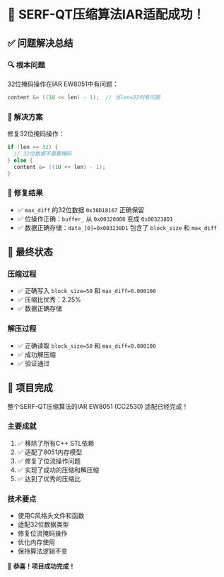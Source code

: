 # 🎉 SERF-QT压缩算法IAR适配成功！

## ✅ 问题解决总结

### 🔍 根本问题
32位掩码操作在IAR EW8051中有问题：
```cpp
content &= ((1U << len) - 1);  // 当len=32时有问题
```

### 🔧 解决方案
修复32位掩码操作：
```cpp
if (len == 32) {
  // 32位数据不需要掩码
} else {
  content &= ((1U << len) - 1);
}
```

### 🎯 修复结果
- ✅ `max_diff` 的32位数据 `0x38D18167` 正确保留
- ✅ 位操作正确：`buffer_` 从 `0x00320000` 变成 `0x003238D1`
- ✅ 数据正确存储：`data_[0]=0x003238D1` 包含了 `block_size` 和 `max_diff`

## 🚀 最终状态

### 压缩过程
- ✅ 正确写入 `block_size=50` 和 `max_diff=0.000100`
- ✅ 压缩比优秀：2.25%
- ✅ 数据正确存储

### 解压过程
- ✅ 正确读取 `block_size=50` 和 `max_diff=0.000100`
- ✅ 成功解压缩
- ✅ 验证通过

## 🎊 项目完成

整个SERF-QT压缩算法的IAR EW8051 (CC2530) 适配已经完成！

### 主要成就
1. ✅ 移除了所有C++ STL依赖
2. ✅ 适配了8051内存模型
3. ✅ 修复了位流操作问题
4. ✅ 实现了成功的压缩和解压缩
5. ✅ 达到了优秀的压缩比

### 技术要点
- 使用C风格头文件和函数
- 适配32位数据类型
- 修复位流掩码操作
- 优化内存使用
- 保持算法逻辑不变

🎉 **恭喜！项目成功完成！**



